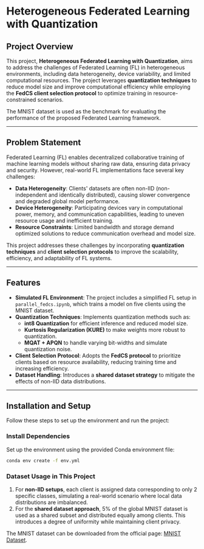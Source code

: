 # Heterogeneous Federated Learning with Quantization

## Project Overview

This project, **Heterogeneous Federated Learning with Quantization**, aims to address the challenges of Federated Learning (FL) in heterogeneous environments, including data heterogeneity, device variability, and limited computational resources. The project leverages **quantization techniques** to reduce model size and improve computational efficiency while employing the **FedCS client selection protocol** to optimize training in resource-constrained scenarios. 

The MNIST dataset is used as the benchmark for evaluating the performance of the proposed Federated Learning framework.

---

## Problem Statement

Federated Learning (FL) enables decentralized collaborative training of machine learning models without sharing raw data, ensuring data privacy and security. However, real-world FL implementations face several key challenges:

- **Data Heterogeneity**: Clients' datasets are often non-IID (non-independent and identically distributed), causing slower convergence and degraded global model performance.
- **Device Heterogeneity**: Participating devices vary in computational power, memory, and communication capabilities, leading to uneven resource usage and inefficient training.
- **Resource Constraints**: Limited bandwidth and storage demand optimized solutions to reduce communication overhead and model size.

This project addresses these challenges by incorporating **quantization techniques** and **client selection protocols** to improve the scalability, efficiency, and adaptability of FL systems.

---

## Features

- **Simulated FL Environment**: The project includes a simplified FL setup in `parallel_fedcs.ipynb`, which trains a model on five clients using the MNIST dataset.
- **Quantization Techniques**: Implements quantization methods such as:
  - **int8 Quantization** for efficient inference and reduced model size.
  - **Kurtosis Regularization (KURE)** to make weights more robust to quantization.
  - **MQAT + APQN** to handle varying bit-widths and simulate quantization noise.
- **Client Selection Protocol**: Adopts the **FedCS protocol** to prioritize clients based on resource availability, reducing training time and increasing efficiency.
- **Dataset Handling**: Introduces a **shared dataset strategy** to mitigate the effects of non-IID data distributions.

---

## Installation and Setup

Follow these steps to set up the environment and run the project:

### Install Dependencies
Set up the environment using the provided Conda environment file:
```bash
conda env create -f env.yml
```

### Dataset Usage in This Project
1. For **non-IID setups**, each client is assigned data corresponding to only 2 specific classes, simulating a real-world scenario where local data distributions are imbalanced.
2. For the **shared dataset approach**, 5% of the global MNIST dataset is used as a shared subset and distributed equally among clients. This introduces a degree of uniformity while maintaining client privacy.

The MNIST dataset can be downloaded from the official page: [MNIST Dataset](http://yann.lecun.com/exdb/mnist/).
